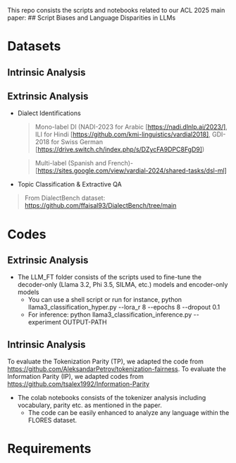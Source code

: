 This repo consists the scripts and notebooks related to our ACL 2025 main paper: ## Script Biases and Language Disparities in LLMs 

Datasets
============
Intrinsic Analysis
------------

Extrinsic Analysis
------------
* Dialect Identifications
  
   > Mono-label DI (NADI-2023 for Arabic [https://nadi.dlnlp.ai/2023/], ILI for Hindi [https://github.com/kmi-linguistics/vardial2018], GDI-2018 for Swiss German [https://drive.switch.ch/index.php/s/DZycFA9DPC8FgD9])
   
   > Multi-label (Spanish and French)- [https://sites.google.com/view/vardial-2024/shared-tasks/dsl-ml]
   
 *  Topic Classification & Extractive QA
   > From DialectBench dataset: https://github.com/ffaisal93/DialectBench/tree/main

 


Codes
============
Extrinsic Analysis
------------

* The LLM_FT folder consists of the scripts used to fine-tune the decoder-only (Llama 3.2, Phi 3.5, SILMA, etc.) models and encoder-only models
  * You can use a shell script or run for instance, python llama3_classification_hyper.py --lora_r 8 --epochs 8 --dropout 0.1
  * For inference: python llama3_classification_inference.py --experiment OUTPUT-PATH
 
Intrinsic Analysis
------------

To evaluate the Tokenization Parity (TP), we adapted the code from https://github.com/AleksandarPetrov/tokenization-fairness.
To evaluate the Information Parity (IP), we adapted codes from https://github.com/tsalex1992/Information-Parity

* The colab notebooks consists of the tokenizer analysis including vocabulary, parity etc. as mentioned in the paper.
  * The code can be easily enhanced to analyze any language within the FLORES dataset.

Requirements
============
